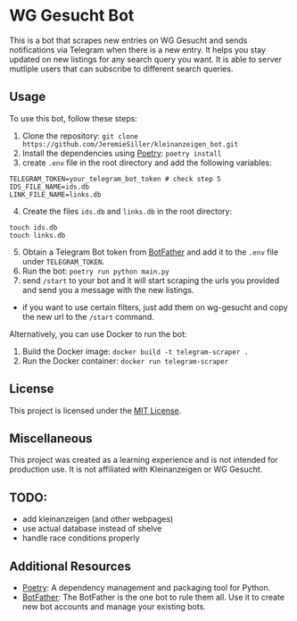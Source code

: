 # WG Gesucht Bot

This is a bot that scrapes new entries on WG Gesucht and sends notifications via Telegram when there is a new entry. It helps you stay updated on new listings for any search query you want. It is able to server mutliple users that can subscribe to different search queries.

## Usage

To use this bot, follow these steps:

1. Clone the repository: `git clone https://github.com/JeremieSiller/kleinanzeigen_bot.git`
2. Install the dependencies using [Poetry](https://python-poetry.org/): `poetry install`
3. create `.env` file in the root directory and add the following variables:
```
TELEGRAM_TOKEN=your_telegram_bot_token # check step 5
IDS_FILE_NAME=ids.db
LINK_FILE_NAME=links.db
```
4. Create the files `ids.db` and `links.db` in the root directory:
```
touch ids.db
touch links.db
```
5. Obtain a Telegram Bot token from [BotFather](https://core.telegram.org/bots#botfather) and add it to the `.env` file under `TELEGRAM_TOKEN`.
6. Run the bot: `poetry run python main.py`
7. send `/start` to your bot and it will start scraping the urls you provided and send you a message with the new listings.

- if you want to use certain filters, just add them on wg-gesucht and copy the new url to the `/start` command.

Alternatively, you can use Docker to run the bot:

1. Build the Docker image: `docker build -t telegram-scraper .`
2. Run the Docker container: `docker run telegram-scraper`

## License

This project is licensed under the [MIT License](LICENSE).

## Miscellaneous

This project was created as a learning experience and is not intended for production use. It is not affiliated with Kleinanzeigen or WG Gesucht.

## TODO:
- add kleinanzeigen (and other webpages)
- use actual database instead of shelve
- handle race conditions properly

## Additional Resources

- [Poetry](https://python-poetry.org/): A dependency management and packaging tool for Python.
- [BotFather](https://core.telegram.org/bots#botfather): The BotFather is the one bot to rule them all. Use it to create new bot accounts and manage your existing bots.
